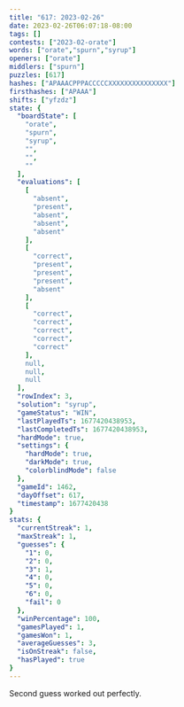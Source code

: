 ```yaml
---
title: "617: 2023-02-26"
date: 2023-02-26T06:07:18-08:00
tags: []
contests: ["2023-02-orate"]
words: ["orate","spurn","syrup"]
openers: ["orate"]
middlers: ["spurn"]
puzzles: [617]
hashes: ["APAAACPPPACCCCCXXXXXXXXXXXXXXX"]
firsthashes: ["APAAA"]
shifts: ["yfzdz"]
state: {
  "boardState": [
    "orate",
    "spurn",
    "syrup",
    "",
    "",
    ""
  ],
  "evaluations": [
    [
      "absent",
      "present",
      "absent",
      "absent",
      "absent"
    ],
    [
      "correct",
      "present",
      "present",
      "present",
      "absent"
    ],
    [
      "correct",
      "correct",
      "correct",
      "correct",
      "correct"
    ],
    null,
    null,
    null
  ],
  "rowIndex": 3,
  "solution": "syrup",
  "gameStatus": "WIN",
  "lastPlayedTs": 1677420438953,
  "lastCompletedTs": 1677420438953,
  "hardMode": true,
  "settings": {
    "hardMode": true,
    "darkMode": true,
    "colorblindMode": false
  },
  "gameId": 1462,
  "dayOffset": 617,
  "timestamp": 1677420438
}
stats: {
  "currentStreak": 1,
  "maxStreak": 1,
  "guesses": {
    "1": 0,
    "2": 0,
    "3": 1,
    "4": 0,
    "5": 0,
    "6": 0,
    "fail": 0
  },
  "winPercentage": 100,
  "gamesPlayed": 1,
  "gamesWon": 1,
  "averageGuesses": 3,
  "isOnStreak": false,
  "hasPlayed": true
}
---
```

<!-- more -->
Second guess worked out perfectly.
